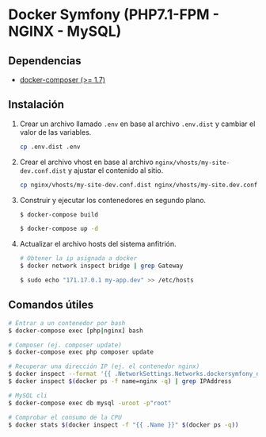 Docker Symfony (PHP7.1-FPM - NGINX - MySQL)
=====

## Dependencias

 * [docker-composer (>= 1.7)][1]

[1]: https://docs.docker.com/compose/

## Instalación

1. Crear un archivo llamado `.env` en base al archivo `.env.dist` y cambiar el valor de las variables.

    ```bash
    cp .env.dist .env
    ```

2. Crear el archivo vhost en base al archivo `nginx/vhosts/my-site-dev.conf.dist` y ajustar el contenido al sitio.

    ```bash
    cp nginx/vhosts/my-site-dev.conf.dist nginx/vhosts/my-site.dev.conf
    ```

3. Construir y ejecutar los contenedores en segundo plano.

    ```bash
    $ docker-compose build

    $ docker-compose up -d
    ```

4. Actualizar el archivo hosts del sistema anfitrión.

    ```bash
    # Obtener la ip asignada a docker
    $ docker network inspect bridge | grep Gateway

    $ sudo echo "171.17.0.1 my-app.dev" >> /etc/hosts
    ```

## Comandos útiles

```bash
# Entrar a un contenedor por bash
$ docker-compose exec [php|nginx] bash

# Composer (ej. composer update)
$ docker-compose exec php composer update

# Recuperar una dirección IP (ej. el contenedor nginx)
$ docker inspect --format '{{ .NetworkSettings.Networks.dockersymfony_default.IPAddress }}' $(docker ps -f name=nginx -q)
$ docker inspect $(docker ps -f name=nginx -q) | grep IPAddress

# MySQL cli
$ docker-compose exec db mysql -uroot -p"root"

# Comprobar el consumo de la CPU
$ docker stats $(docker inspect -f "{{ .Name }}" $(docker ps -q))
```
